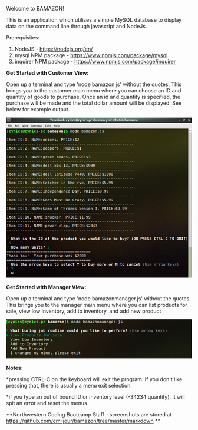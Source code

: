 Welcome to BAMAZON!

This is an application which utilizes a simple MySQL database to display data on the command line through javascript and NodeJs.

Prerequisites:

1.  NodeJS - https://nodejs.org/en/
2.  mysql NPM package - https://www.npmjs.com/package/mysql
3.  inquirer NPM package - https://www.npmjs.com/package/inquirer

**Get Started with Customer View:**

Open up a terminal and type 'node bamazon.js' without the quotes.  This brings you to the customer main menu where you can choose an ID
and quantity of goods to purchase.  Once an id and quantity is specified, the purchase will be made and the total dollar amount will be displayed.  See below for example output.

![Image of Mainmenu](https://github.com/cmiljour/bamazon/blob/master/markdown/bamazonmainmenu.png)

**Get Started with Manager View:**

Open up a terminal and type 'node bamazonmanager.js' without the quotes.  This brings you to the manager main menu where you
can list products for sale, view low inventory, add to inventory, and add new product

![Image of bamazonmanager main menu](https://github.com/cmiljour/bamazon/blob/master/markdown/bamazonmanager.png)


**Notes:**

*pressing CTRL-C on the keyboard will exit the program.  If you don't like pressing that, there is usually a menu exit selection.

*if you type an out of bound ID or inventory level (-34234 quantity), it will spit an error and reset the menus

**Northwestern Coding Bootcamp Staff - screenshots are stored at https://github.com/cmiljour/bamazon/tree/master/markdown **

